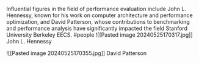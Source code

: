Influential figures in the field of performance evaluation include John L. Hennessy, known for his work on computer architecture and performance optimization, and David Patterson, whose contributions to benchmarking and performance analysis have significantly impacted the field​ Stanford University​​ Berkeley EECS​.
#people 
![[Pasted image 20240525170317.jpg]]
 John L. Hennessy


![[Pasted image 20240525170355.jpg]]
David Patterson